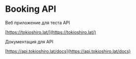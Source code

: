# Booking API

Веб приложение для теста API

[https://tokioshiro.lat/](https://tokioshiro.lat/)

Документация для API

[https://api.tokioshiro.lat/docs](https://api.tokioshiro.lat/docs)
